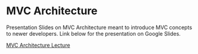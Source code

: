 # MVC Architecture
Presentation Slides on MVC Architecture meant to introduce MVC concepts to newer developers. Link below for the presentation on Google Slides.

[MVC Architecture Lecture](https://docs.google.com/presentation/d/1rT8Ipdd4K5GtDvqa4IirtWJ1ONgy5qDdyJZGVuKEg60/edit?usp=share_link)
